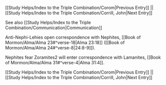 [[Study Helps/Index to the Triple Combination/Corom|Previous Entry]]  ||  [[Study Helps/Index to the Triple Combination/Corrill, John|Next Entry]]

 See also [[Study Helps/Index to the Triple Combination/Communication|Communication]]

 Anti-Nephi-Lehies open correspondence with Nephites, [[Book of Mormon/Alma/Alma 23#^verse-18|Alma 23:18]] ([[Book of Mormon/Alma/Alma 24#^verse-8|24:8-9]]).

 Nephites fear Zoramites2 will enter correspondence with Lamanites, [[Book of Mormon/Alma/Alma 31#^verse-4|Alma 31:4]].

[[Study Helps/Index to the Triple Combination/Corom|Previous Entry]]  ||  [[Study Helps/Index to the Triple Combination/Corrill, John|Next Entry]]